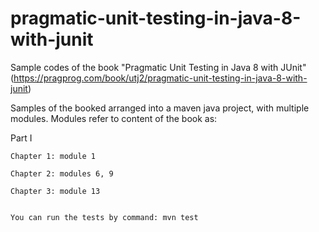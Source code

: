 # pragmatic-unit-testing-in-java-8-with-junit
  Sample codes of the book "Pragmatic Unit Testing in Java 8 with JUnit" (https://pragprog.com/book/utj2/pragmatic-unit-testing-in-java-8-with-junit)
  
  
  Samples of the booked arranged into a maven java project, with multiple modules. Modules refer to content of the book as:

  Part I
  
    Chapter 1: module 1
    
    Chapter 2: modules 6, 9
    
	Chapter 3: module 13
    

	You can run the tests by command: mvn test
	